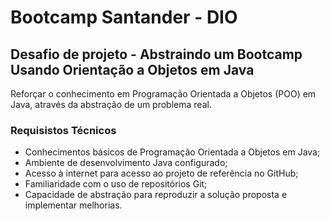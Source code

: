 # Bootcamp Santander - DIO

## Desafio de projeto - Abstraindo um Bootcamp Usando Orientação a Objetos em Java
Reforçar o conhecimento em Programação Orientada a Objetos (POO) em Java, através da abstração de um problema real.

### Requisistos Técnicos
- Conhecimentos básicos de Programação Orientada a Objetos em Java;
- Ambiente de desenvolvimento Java configurado;
- Acesso à internet para acesso ao projeto de referência no GitHub;
- Familiaridade com o uso de repositórios Git;
- Capacidade de abstração para reproduzir a solução proposta e implementar melhorias.
